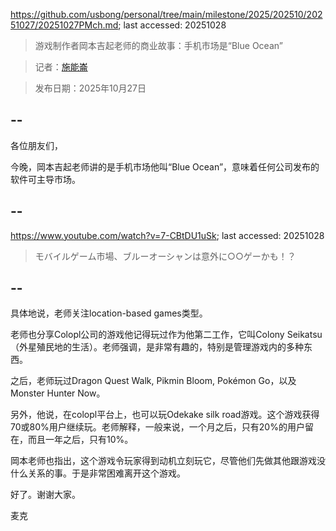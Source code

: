 https://github.com/usbong/personal/tree/main/milestone/2025/202510/20251027/20251027PMch.md; last accessed: 20251028

> 游戏制作者岡本吉起老师的商业故事：手机市场是“Blue Ocean”

> 记者：[施能崙](https://www.linkedin.com/in/michaelsyson/)

> 发布日期：2025年10月27日

## --

各位朋友们，

今晚，岡本吉起老师讲的是手机市场他叫“Blue Ocean”，意味着任何公司发布的软件可主导市场。

## --

https://www.youtube.com/watch?v=7-CBtDU1uSk; last accessed: 20251028

> モバイルゲーム市場、ブルーオーシャンは意外に○○ゲーかも！？

## --

具体地说，老师关注location-based games类型。

老师也分享Colopl公司的游戏他记得玩过作为他第二工作，它叫Colony Seikatsu（外星殖民地的生活）。老师强调，是非常有趣的，特别是管理游戏内的多种东西。

之后，老师玩过Dragon Quest Walk, Pikmin Bloom, Pokémon Go，以及Monster Hunter Now。

另外，他说，在colopl平台上，也可以玩Odekake silk road游戏。这个游戏获得70或80%用户继续玩。老师解释，一般来说，一个月之后，只有20%的用户留在，而且一年之后，只有10%。

岡本老师也指出，这个游戏令玩家得到动机立刻玩它，尽管他们先做其他跟游戏没什么关系的事。于是非常困难离开这个游戏。

好了。谢谢大家。

麦克